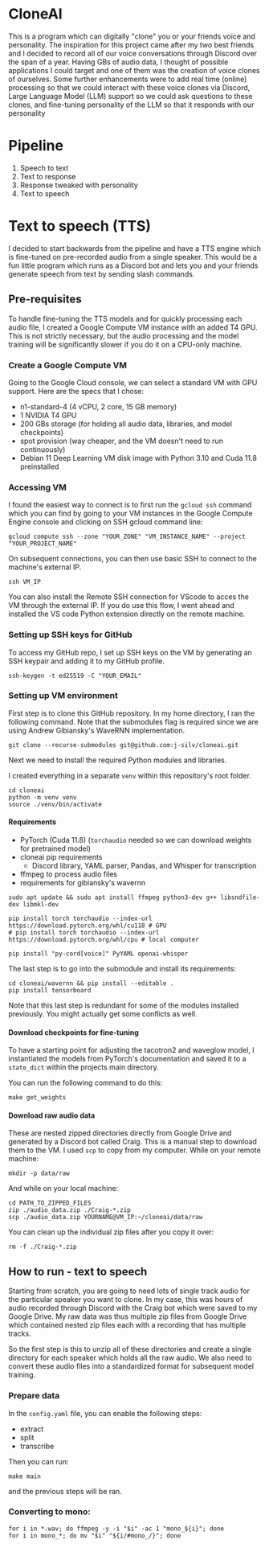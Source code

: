 # CloneAI

This is a program which can digitally "clone" you or your friends voice and personality. The inspiration for this project came after my two best friends and I decided to record all of our voice conversations through Discord over the span of a year. Having GBs of audio data, I thought of possible applications I could target and one of them was the creation of voice clones of ourselves. Some further enhancements were to add real time (online) processing so that we could interact with these voice clones via Discord, Large Language Model (LLM) support so we could ask questions to these clones, and fine-tuning personality of the LLM so that it responds with our personality

# Pipeline

1. Speech to text
2. Text to response
3. Response tweaked with personality
4. Text to speech

# Text to speech (TTS)

I decided to start backwards from the pipeline and have a TTS engine which is fine-tuned on pre-recorded audio from a single speaker. This would be a fun little program which runs as a Discord bot and lets you and your friends generate speech from text by sending slash commands.

## Pre-requisites

To handle fine-tuning the TTS models and for quickly processing each audio file, I created a Google Compute VM instance with an added T4 GPU. This is not strictly necessary, but the audio processing and the model training will be significantly slower if you do it on a CPU-only machine.

### Create a Google Compute VM

Going to the Google Cloud console, we can select a standard VM with GPU support. Here are the specs that I chose:

- n1-standard-4 (4 vCPU, 2 core, 15 GB memory)
- 1 NVIDIA T4 GPU
- 200 GBs storage (for holding all audio data, libraries, and model checkpoints)
- spot provision (way cheaper, and the VM doesn't need to run continuously)
- Debian 11 Deep Learning VM disk image with Python 3.10 and Cuda 11.8 preinstalled

### Accessing VM

I found the easiest way to connect is to first run the `gcloud ssh` command which you can find by going to your VM instances in the Google Compute Engine console and clicking on SSH gcloud command line:

```
gcloud compute ssh --zone "YOUR_ZONE" "VM_INSTANCE_NAME" --project "YOUR_PROJECT_NAME"
```

On subsequent connections, you can then use basic SSH to connect to the machine's external IP.

```
ssh VM_IP
```

You can also install the Remote SSH connection for VScode to acces the VM through the external IP. If you do use this flow, I went ahead and installed the VS code Python extension directly on the remote machine.


### Setting up SSH keys for GitHub

To access my GitHub repo, I set up SSH keys on the VM by generating an SSH keypair and adding it to my GitHub profile.

```
ssh-keygen -t ed25519 -C "YOUR_EMAIL"
```

### Setting up VM environment

First step is to clone this GitHub repository. In my home directory, I ran the following command. Note that the submodules flag is required since we are using Andrew Gibiansky's WaveRNN implementation.

```
git clone --recurse-submodules git@github.com:j-silv/cloneai.git
```

Next we need to install the required Python modules and libraries.

I created everything in a separate `venv` within this repository's root folder.

```
cd cloneai
python -m venv venv
source ./venv/bin/activate
```

#### Requirements

- PyTorch (Cuda 11.8) (`torchaudio` needed so we can download weights for pretrained model)
- cloneai pip requirements
    - Discord library, YAML parser, Pandas, and Whisper for transcription
- ffmpeg to process audio files
- requirements for gibiansky's wavernn

```
sudo apt update && sudo apt install ffmpeg python3-dev g++ libsndfile-dev libmkl-dev

pip install torch torchaudio --index-url https://download.pytorch.org/whl/cu118 # GPU
# pip install torch torchaudio --index-url https://download.pytorch.org/whl/cpu # local computer

pip install "py-cord[voice]" PyYAML openai-whisper
```

The last step is to go into the submodule and install its requirements:

```
cd cloneai/wavernn && pip install --editable .
pip install tensorboard
```

Note that this last step is redundant for some of the modules installed previously. You might actually get some conflicts as well.

#### Download checkpoints for fine-tuning

To have a starting point for adjusting the tacotron2 and waveglow model, I instantiated the models from PyTorch's documentation and saved it to a `state_dict` within the projects main directory.

You can run the following command to do this:

```
make get_weights
```

#### Download raw audio data

These are nested zipped directories directly from Google Drive and generated by a Discord bot called Craig. This is a manual step to download them to the VM. I used `scp` to copy from my computer. While on your remote machine:

```
mkdir -p data/raw
```

And while on your local machine:

```
cd PATH_TO_ZIPPED_FILES
zip ./audio_data.zip ./Craig-*.zip
scp ./audio_data.zip YOURNAME@VM_IP:~/cloneai/data/raw
```

You can clean up the individual zip files after you copy it over:

```
rm -f ./Craig-*.zip
```



## How to run - text to speech

Starting from scratch, you are going to need lots of single track audio for the particular speaker you want to clone. In my case, this was hours of audio recorded through Discord with the Craig bot which were saved to my Google Drive. My raw data was thus multiple zip files from Google Drive which contained nested zip files each with a recording that has multiple tracks.

So the first step is this to unzip all of these directories and create a single directory for each speaker which holds all the raw audio. We also need to convert these audio files into a standardized format for subsequent model training.


### Prepare data

In the `config.yaml` file, you can enable the following steps:

- extract
- split
- transcribe

Then you can run:

```
make main
```
and the previous steps will be ran.

### Converting to mono:

```
for i in *.wav; do ffmpeg -y -i "$i" -ac 1 "mono_${i}"; done
for i in mono_*; do mv "$i" "${i/#mono_/}"; done
```
